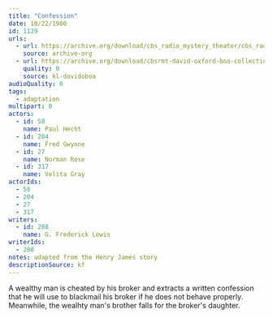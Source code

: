 ```yaml
---
title: "Confession"
date: 10/22/1980
id: 1129
urls: 
  - url: https://archive.org/download/cbs_radio_mystery_theater/cbs_radio_mystery_theater-1101-1150.zip/cbs_radio_mystery_theater-1101-1150%2Fcbsrmt_1129_confession.mp3
    source: archive-org
  - url: https://archive.org/download/cbsrmt-david-oxford-boa-collection/CBSRMT-801022-1129-Confession-(128-48)_WBBM-JE-{BoA}.mp3
    quality: 0
    source: kl-davidoboa
audioQuality: 0
tags: 
  - adaptation
multipart: 0
actors:  
  - id: 58
    name: Paul Hecht  
  - id: 204
    name: Fred Gwynne  
  - id: 27
    name: Norman Rose  
  - id: 317
    name: Velita Gray
actorIds:  
  - 58  
  - 204  
  - 27  
  - 317
writers:  
  - id: 288
    name: G. Frederick Lewis
writerIds:  
  - 288
notes: adapted from the Henry James story
descriptionSource: kf
---
```

A wealthy man is cheated by his broker and extracts a written confession that he will use to blackmail his broker if he does not behave properly. Meanwhile, the wealhty man's brother falls for the broker's daughter.